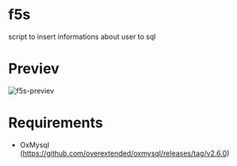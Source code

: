 # f5s
script to insert informations about user to sql

# Previev
![f5s-previev](https://github.com/franu5/f5s/assets/98951386/491c1ab3-a87b-4bb0-8c3f-04310bce1164)

# Requirements
  - OxMysql (https://github.com/overextended/oxmysql/releases/tag/v2.6.0)
